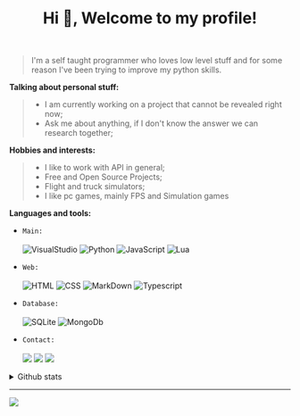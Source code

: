 <h1 align="center">Hi 👋, Welcome to my profile!</h1>
<br>

> I'm a self taught programmer who loves low level stuff and for some reason I've been trying to improve my python skills.

**Talking about personal stuff:**
> - I am currently working on a project that cannot be revealed right now;
> - Ask me about anything, if I don't know the answer we can research together;

**Hobbies and interests:**
> - I like to work with API in general;
> - Free and Open Source Projects;
> - Flight and truck simulators;
> - I like pc games, mainly FPS and Simulation games

**Languages and tools:**<br>
* `Main:`<br><br>
            ![VisualStudio](https://img.shields.io/badge/Visual_Studio_Code-0078D4?style=for-the-badge&logo=visual%20studio%20code&logoColor=white)
            ![Python](https://img.shields.io/badge/Python-3776AB?style=for-the-badge&logo=python&logoColor=white)
            ![JavaScript](https://img.shields.io/badge/JavaScript-F7DF1E?style=for-the-badge&logo=javascript&logoColor=black)
            ![Lua](https://img.shields.io/badge/Lua-2C2D72?style=for-the-badge&logo=lua&logoColor=white)
* `Web:`<br><br>
            ![HTML](https://img.shields.io/badge/HTML5-E34F26?style=for-the-badge&logo=html5&logoColor=white)
            ![CSS](https://img.shields.io/badge/CSS3-1572B6?style=for-the-badge&logo=css3&logoColor=white)
            ![MarkDown](https://img.shields.io/badge/Markdown-000000?style=for-the-badge&logo=markdown&logoColor=white)
            ![Typescript](https://img.shields.io/badge/JavaScript-F7DF1E?style=for-the-badge&logo=javascript&logoColor=black)
* `Database:`<br><br>
            ![SQLite](https://img.shields.io/badge/SQLite-07405E?style=for-the-badge&logo=sqlite&logoColor=white)
            ![MongoDb](https://img.shields.io/badge/MongoDB-4EA94B?style=for-the-badge&logo=mongodb&logoColor=white)

* `Contact:`<br><br>
 <a href="https://twitter.com/firstzinhaIF" target="_blank"><img src="https://img.shields.io/badge/Twitter-1DA1F2?style=for-the-badge&logo=twitter&logoColor=white" target="_blank"></a>
 <a href="https://discord.gg/S9eZHRUJFM" target="_blank"><img src="https://img.shields.io/badge/Discord-7289DA?style=for-the-badge&logo=discord&logoColor=white" target="_blank"></a> 
  <a href = "mailto:xotrombose@gmail.com"><img src="https://img.shields.io/badge/-Gmail-%23333?style=for-the-badge&logo=gmail&logoColor=white" target="_blank"></a>

<details>
          <summary>Github stats</summary>
<div>
          <a href="https://github.com/firstzinha">
          <img height="180em" src="https://github-readme-stats-eight-theta.vercel.app/api?username=Garoze&show_icons=true&theme=tokyonight&include_all_commits=true&count_private=true"/>
          <img height="180em" src="https://github-readme-stats-eight-theta.vercel.app/api/top-langs/?username=firstzinha&layout=compact&langs_count=8&theme=tokyonight"/>
<div>
</details>

---
<img src="https://imgur.com/rilHVxA.png"/>
